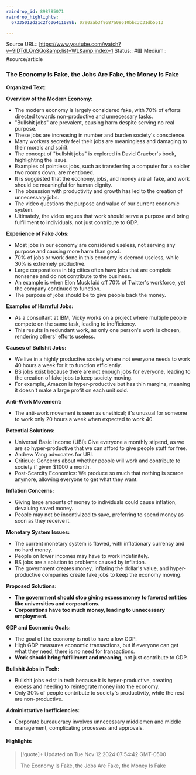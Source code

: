 ```yaml
---
raindrop_id: 898785071
raindrop_highlights:
  67335012d21c2fc06411089b: 07e0aab3f9687a09610bbc3c31db5513

---
```


Source URL:: https://www.youtube.com/watch?v=9lDTdLQnSQo&amp;list=WL&amp;index=1
Status:: #🟥
Medium:: #source/article


### The Economy Is Fake, the Jobs Are Fake, the Money Is Fake


**Organized Text:**

**Overview of the Modern Economy:**
- The modern economy is largely considered fake, with 70% of efforts directed towards non-productive and unnecessary tasks.
- "Bullshit jobs" are prevalent, causing harm despite serving no real purpose.
- These jobs are increasing in number and burden society's conscience.
- Many workers secretly feel their jobs are meaningless and damaging to their morals and spirit.
- The concept of "bullshit jobs" is explored in David Graeber's book, highlighting the issue.
- Examples of pointless jobs, such as transferring a computer for a soldier two rooms down, are mentioned.
- It is suggested that the economy, jobs, and money are all fake, and work should be meaningful for human dignity.
- The obsession with productivity and growth has led to the creation of unnecessary jobs.
- The video questions the purpose and value of our current economic system.
- Ultimately, the video argues that work should serve a purpose and bring fulfillment to individuals, not just contribute to GDP.

**Experience of Fake Jobs:**
- Most jobs in our economy are considered useless, not serving any purpose and causing more harm than good.
- 70% of jobs or work done in this economy is deemed useless, while 30% is extremely productive.
- Large corporations in big cities often have jobs that are complete nonsense and do not contribute to the business.
- An example is when Elon Musk laid off 70% of Twitter's workforce, yet the company continued to function.
- The purpose of jobs should be to give people back the money.

**Examples of Harmful Jobs:**
- As a consultant at IBM, Vicky works on a project where multiple people compete on the same task, leading to inefficiency.
- This results in redundant work, as only one person's work is chosen, rendering others' efforts useless.

**Causes of Bullshit Jobs:**
- We live in a highly productive society where not everyone needs to work 40 hours a week for it to function efficiently.
- BS jobs exist because there are not enough jobs for everyone, leading to the creation of fake jobs to keep society moving.
- For example, Amazon is hyper-productive but has thin margins, meaning it doesn't make a large profit on each unit sold.

**Anti-Work Movement:**
- The anti-work movement is seen as unethical; it's unusual for someone to work only 20 hours a week when expected to work 40.

**Potential Solutions:**
- Universal Basic Income (UBI): Give everyone a monthly stipend, as we are so hyper-productive that we can afford to give people stuff for free.
- Andrew Yang advocates for UBI.
- Critique: Concerns about whether people will work and contribute to society if given $1000 a month.
- Post-Scarcity Economics: We produce so much that nothing is scarce anymore, allowing everyone to get what they want.

**Inflation Concerns:**
- Giving large amounts of money to individuals could cause inflation, devaluing saved money.
- People may not be incentivized to save, preferring to spend money as soon as they receive it.

**Monetary System Issues:**
- The current monetary system is flawed, with inflationary currency and no hard money.
- People on lower incomes may have to work indefinitely.
- BS jobs are a solution to problems caused by inflation.
- The government creates money, inflating the dollar's value, and hyper-productive companies create fake jobs to keep the economy moving.

**Proposed Solutions:**
- **The government should stop giving excess money to favored entities like universities and corporations.**
- **Corporations have too much money, leading to unnecessary employment.**

**GDP and Economic Goals:**
- The goal of the economy is not to have a low GDP.
- High GDP measures economic transactions, but if everyone can get what they need, there is no need for transactions.
- **Work should bring fulfillment and meaning,** not just contribute to GDP.

**Bullshit Jobs in Tech:**
- Bullshit jobs exist in tech because it is hyper-productive, creating excess and needing to reintegrate money into the economy.
- Only 30% of people contribute to society's productivity, while the rest are non-productive.

**Administrative Inefficiencies:**
- Corporate bureaucracy involves unnecessary middlemen and middle management, complicating processes and approvals.

#### Highlights

> [!quote]+ Updated on Tue Nov 12 2024 07:54:42 GMT-0500
>
> The Economy Is Fake, the Jobs Are Fake, the Money Is Fake
